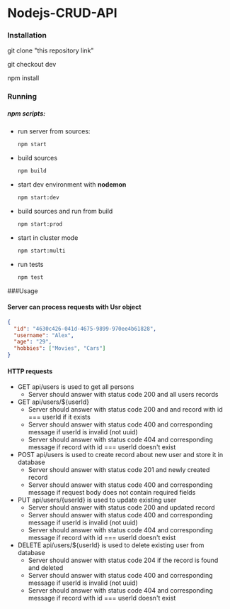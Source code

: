 # Nodejs-CRUD-API

### Installation
git clone "this repository link"

git checkout dev

npm install

### Running
##### npm scripts:
- run server from sources:
    ```bash
    npm start 
    ```
- build sources
    ```bash
    npm build 
    ``` 
- start dev environment with **nodemon**
    ```bash
    npm start:dev
    ```
- build sources and run from build
    ```bash
    npm start:prod
    ``` 
- start in cluster mode
    ```bash
    npm start:multi
    ``` 
- run tests
    ```bash
    npm test
    ``` 
###Usage
#### Server can process requests with Usr object
```json
{
  "id": "4630c426-041d-4675-9899-970ee4b61828",
  "username": "Alex",
  "age": "29",
  "hobbies": ["Movies", "Cars"]
}
```
#### HTTP requests
- GET api/users is used to get all persons  
    - Server should answer with status code 200 and all users records
- GET api/users/${userId}
    - Server should answer with status code 200 and and record with id === userId if it exists
    - Server should answer with status code 400 and corresponding message if userId is invalid (not uuid)
    - Server should answer with status code 404 and corresponding message if record with id === userId doesn't exist
- POST api/users is used to create record about new user and store it in database
    - Server should answer with status code 201 and newly created record
    - Server should answer with status code 400 and corresponding message if request body does not contain required fields
- PUT api/users/{userId} is used to update existing user
    - Server should answer with status code 200 and updated record
    - Server should answer with status code 400 and corresponding message if userId is invalid (not uuid)
    - Server should answer with status code 404 and corresponding message if record with id === userId doesn't exist
- DELETE api/users/${userId} is used to delete existing user from database
    - Server should answer with status code 204 if the record is found and deleted
    - Server should answer with status code 400 and corresponding message if userId is invalid (not uuid)
    - Server should answer with status code 404 and corresponding message if record with id === userId doesn't exist
